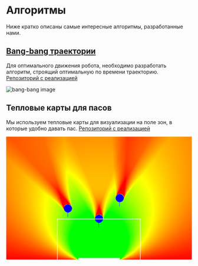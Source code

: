 # Алгоритмы
Ниже кратко описаны самые интересные алгоритмы, разработанные нами.

## [Bang-bang траектории](./algorithms/bang_bang.md)
Для оптимального движения робота, необходимо разработать алгоритм, строящий оптимальную по времени траекторию.
[Репозиторий с реализацией](https://github.com/SPBUnited/strategy/tree/bang-bang-path)

![bang-bang image](./algorithms/bang_bang/spinning_trapez.gif)

## Тепловые карты для пасов
Мы используем тепловые карты для визуализации на поле зон, в которые удобно давать пас. 
[Репозиторий с реализацией](https://github.com/SPBUnited/strategy/tree/explore_best_pass)
 
![heat map](./algorithms/heat_map/heat_map2.png)